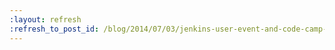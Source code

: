 ```yaml
---
:layout: refresh
:refresh_to_post_id: /blog/2014/07/03/jenkins-user-event-and-code-camp-2014-copenhagen
---
```

